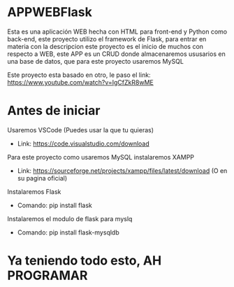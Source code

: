 # APPWEBFlask
Esta es una aplicación WEB hecha con HTML para front-end y Python como back-end, este proyecto utilizo el framework de Flask, para entrar en materia con la descripcion este proyecto es el inicio de muchos con respecto a WEB, este APP es un CRUD donde almacenaremos ususarios en una base de datos, que para este proyecto usaremos MySQL 

Este proyecto esta basado en otro, le paso el link: https://www.youtube.com/watch?v=IgCfZkR8wME

# Antes de iniciar

Usaremos VSCode (Puedes usar la que tu quieras)
- Link: https://code.visualstudio.com/download

Para este proyecto como usaremos MySQL instalaremos XAMPP
- Link: https://sourceforge.net/projects/xampp/files/latest/download (O en su pagina oficial)

Instalaremos Flask
- Comando: pip install flask

Instalaremos el modulo de flask para myslq
- Comando: pip install flask-mysqldb

# Ya teniendo todo esto, AH PROGRAMAR
